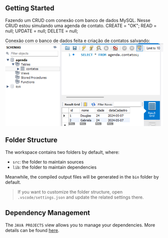 ## Getting Started

Fazendo um CRUD com conexão com banco de dados MySQL.
Nesse CRUD estou simulando uma agenda de contato.
CREATE = "OK";
READ = null;
UPDATE = null;
DELETE = null;

Conexão com o banco de dados feita e criação de contatos salvando:
![alt text](readmeimg/image.png)

## Folder Structure

The workspace contains two folders by default, where:

- `src`: the folder to maintain sources
- `lib`: the folder to maintain dependencies

Meanwhile, the compiled output files will be generated in the `bin` folder by default.

> If you want to customize the folder structure, open `.vscode/settings.json` and update the related settings there.

## Dependency Management

The `JAVA PROJECTS` view allows you to manage your dependencies. More details can be found [here](https://github.com/microsoft/vscode-java-dependency#manage-dependencies).
